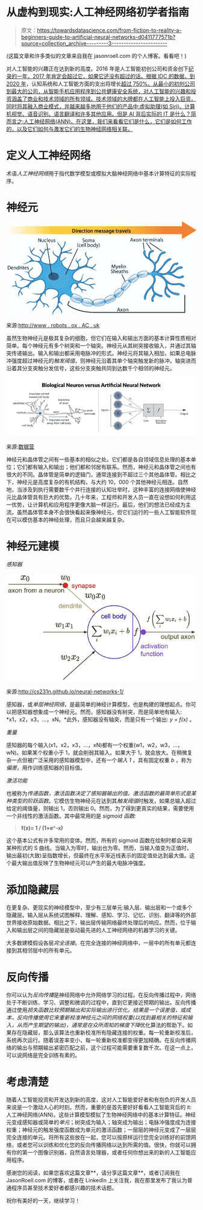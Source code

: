 # 从虚构到现实:人工神经网络初学者指南

> 原文：<https://towardsdatascience.com/from-fiction-to-reality-a-beginners-guide-to-artificial-neural-networks-d0411777571b?source=collection_archive---------3----------------------->

(这篇文章和许多类似的文章来自我在 jasonroell.com 的个人博客。看看吧！)

对人工智能的兴趣正在达到新的高度。2016 年是人工智能初创公司和资金创下[纪录的一年，2017 年肯定会超过它，如果它还没有超过的话。根据 IDC 的数据，到 2020 年](https://www.cbinsights.com/blog/artificial-intelligence-startup-funding/)，认知系统和人工智能方面的支出将增长[超过 750%。从最小的初创公司到最大的公司，从智能手机应用程序到公共健康安全系统，对人工智能的兴趣和投资涵盖了商业和技术领域的所有领域。技术领域的大牌都在人工智能上投入巨资，同时将其融入商业模式，并越来越多地用于他们的产品中:虚拟助理(如 Siri)、计算机视觉、语音识别、语言翻译和许多其他应用。但是 AI 背后实际的 IT 是什么？简而言之:人工神经网络(ANN)。在这里，我们来看看它们是什么，它们是如何工作的，以及它们如何与激发它们的生物神经网络相关联。](https://www.axios.com/spending-on-ai-to-reach-46-billion-in-2020-2367282679.html)

# 定义人工神经网络

术语*人工神经网络*用于指代数学模型或模拟大脑神经网络中基本计算特征的实际程序。

# 神经元

![](img/dad177d70bfd82ef97dc156ec5acad62.png)

来源:[http://www . robots . ox . AC . uk](http://www.robots.ox.ac.uk)

虽然生物神经元是极其复杂的细胞，但它们在输入和输出方面的基本计算性质相对简单。每个神经元有多个树突和一个轴突。神经元从其树突接收输入，并通过其轴突传递输出。输入和输出都采用电脉冲的形式。神经元将其输入相加，如果总电脉冲强度超过神经元的*触发阈值*，则神经元沿着其单个轴突触发新的脉冲。轴突进而沿着其分支突触分发信号，这些分支突触共同到达数千个相邻的神经元。

![](img/cd38a3de2a59ce75924d0ebbd8cfebe1.png)

来源:[数据营](https://www.google.com/url?sa=i&rct=j&q=&esrc=s&source=images&cd=&cad=rja&uact=8&ved=0ahUKEwiyzvWI4LjUAhWb0YMKHXXbBlkQjB0IBg&url=https%3A%2F%2Fwww.datacamp.com%2Fcommunity%2Ftutorials%2Fdeep-learning-python&psig=AFQjCNGecj78y5vNjb9I8ViePXfYGULoNw&ust=1497372055586437)

神经元和晶体管之间有一些基本的相似之处。它们都是各自领域信息处理的基本单位；它们都有输入和输出；他们都和邻居有联系。然而，神经元和晶体管之间也有很大的不同。晶体管是简单的逻辑门，通常连接到不超过三个其他晶体管。相比之下，神经元是高度复杂的有机结构，与大约 10，000 个其他神经元相连。自然地，当涉及到执行需要数千个并行连接的认知壮举时，这种丰富的连接网络使神经元比晶体管具有巨大的优势。几十年来，工程师和开发人员一直在设想如何利用这一优势，让计算机和应用程序更像大脑一样运行。最后，他们的想法已经成为主流。虽然晶体管本身不会很快看起来像神经元，但它们运行的一些人工智能软件现在可以模仿基本的神经处理，而且只会越来越复杂。

# 神经元建模

*感知器*

![](img/2390182ab4f8ea639b3328cd5fcb0b8a.png)

来源:http://cs231n.github.io/neural-networks-1/

感知器，或*单层神经网络*，是最简单的神经计算模型，也是构建的理想起点。你可以把感知器想象成一个神经元。然而，感知器没有树突，而是简单地有输入: *x1，x2，x3，…，xN。*此外，感知器没有轴突，而是只有一个输出: *y = f(x)* 。

*重量*

感知器的每个输入(x1，x2，x3，…，xN)都有一个权重(w1，w2，w3，…，wN)。如果某个权重小于 1，就会削弱其输入。如果大于 1，就会放大。在稍微复杂一点但被广泛采用的感知器模型中，还有一个*输入 1* ，具有固定权重 *b* ，称为*偏差*，用作训练感知器的目标值。

*激活功能*

也被称为*传递函数，*激活函数决定了感知器输出的值。激活函数的最简单形式是某种类型的*阶跃函数*。它模仿生物神经元在达到其*触发阈值*时触发，如果总输入超过给定的阈值量，则输出 1，否则输出 0。然而，为了得到更真实的结果，需要使用一个非线性的激活函数。其中最常用的是 *sigmoid 函数:*

> **f(x)= 1 / (1+e^-x)**

这个基本公式有许多常用的变体。然而，所有的 sigmoid 函数在绘制时都会采用某种形式的 S 曲线。当输入为零时，输出也为零。然而，当输入值变为正值时，输出最初(大致)呈指数增长，但最终在水平渐近线表示的固定值处达到最大值。这个最大输出值反映了生物神经元可以产生的最大电脉冲强度。

# 添加隐藏层

在更复杂、更现实的神经模型中，至少有三层单元:输入层、输出层和一个或多个隐藏层。输入层从系统试图解释、理解、感知、学习、记忆、识别、翻译等的外部世界接收原始数据。相比之下，输出层传输网络最终处理后的响应。然而，位于输入和输出层之间的隐藏层是驱动最先进的人工神经网络的机器学习的关键。

大多数建模假设各层*完全连接*。在完全连接的神经网络中，一层中的所有单元都连接到其相邻层中的所有单元。

# 反向传播

你可以认为*反向传播*是神经网络中允许网络学习的过程。在反向传播过程中，网络处于不断训练、学习、调整和微调的过程中，直到它更接近预期的输出。反向传播通过使用*损失函数比较预期输出和实际输出进行优化。*结果是一个误差值，或成本，反向传播使用它来重新校准神经元之间的网络权重(以找到最相关的特征和输入，从而产生期望的输出)，通常是在众所周知的*梯度下降*优化算法的帮助下。如果存在隐藏层，那么该算法也重新校准所有隐藏连接的权重。每一轮重新校准后，系统再次运行。随着误差率变小，每一轮重新校准都变得更加精确。在反向传播网络的输出与预期输出紧密匹配之前，这个过程可能需要重复数千次。在这一点上，可以说网络是完全训练有素的。

# 考虑清楚

随着人工智能投资和开发达到新的高度，这对人工智能爱好者和有抱负的开发人员来说是一个激动人心的时刻。然而，重要的是首先要好好看看人工智能背后的 it:人工神经网络(ANN)。这些计算模型模拟了生物神经网络中的基本计算特征。神经元变成感知器或简单的*单元*；树突成为输入；轴突成为输出；电脉冲强度成为连接权重；神经元的触发强度函数成为单元的激活函数；一层层的神经元变成了一层层完全连接的单元。将所有这些放在一起，您可以按原样运行您完全训练好的前馈网络，或者您可以训练和优化您的反向传播网络以达到所需的值。很快，你就可以拥有你的第一个图像识别器，自然语言处理器，或者任何你想出来的新的人工智能应用程序。

感谢您的阅读，如果您喜欢这篇文章**，请分享这篇文章**，或者订阅我在 JasonRoell.com 的博客，或者在 LinkedIn 上关注我，我在那里发布了我认为普通程序员甚至技术爱好者都感兴趣的技术话题。

祝你有美好的一天，继续学习！